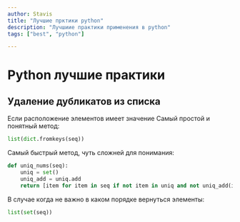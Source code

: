```yaml
---
author: Stavis
title: "Лучшие прктики python"
description: "Лучшиие практики применения в python"
tags: ["best", "python"]

---
```


# Python лучшие практики

## Удаление дубликатов из списка

Если расположение элементов имеет значение
Самый простой и понятный метод:

```py
list(dict.fromkeys(seq))
```

Самый быстрый метод, чуть сложней для понимания:

```py
def uniq_nums(seq):
    uniq = set()
    uniq_add = uniq.add
    return [item for item in seq if not item in uniq and not uniq_add(item)]
```

В случае когда не важно в каком порядке вернуться элементы:

```py
list(set(seq))
```

